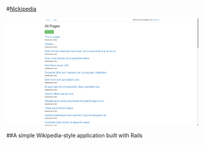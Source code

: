#[Nickipedia](http://nickipedia.herokuapp.com/)

![alt text](/public/nickipedia.png)

##A simple Wikipedia-style application built with Rails

